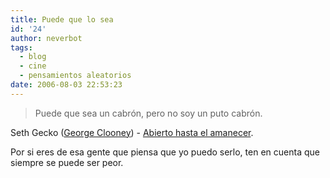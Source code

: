 ```yaml
---
title: Puede que lo sea
id: '24'
author: neverbot
tags:
  - blog
  - cine
  - pensamientos aleatorios
date: 2006-08-03 22:53:23
---
```


> Puede que sea un cabrón, pero no soy un puto cabrón.

Seth Gecko ([George Clooney](http://www.imdb.com/name/nm0000123/)) - [Abierto hasta el amanecer](http://www.imdb.com/title/tt0116367/).

Por si eres de esa gente que piensa que yo puedo serlo, ten en cuenta que siempre se puede ser peor.